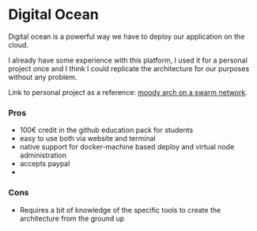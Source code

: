 # Digital Ocean

Digital ocean is a powerful way we have to deploy our application on the cloud. 

I already have some experience with this platform, I used it for a personal project once and I think I could replicate the architecture for our purposes without any problem.

Link to personal project as a reference: [moody arch on a swarm network](https://github.com/Abathargh/moody-do-swarm).

### Pros
- 100€ credit in the github education pack for students
- easy to use both via website and terminal
- native support for docker-machine based deploy and virtual node administration
- accepts paypal
- 
### Cons
- Requires a bit of knowledge of the specific tools to create the architecture from the ground up


